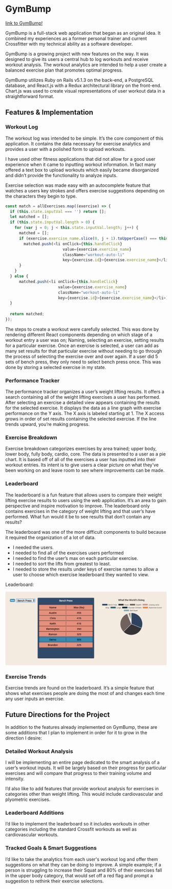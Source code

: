 # GymBump

[link to GymBump!](https://gymbump.herokuapp.com/#/)

GymBump is a full-stack web application that began as an original idea. It combined my experiences as a former personal trainer and current Crossfitter with my technical ability as a software developer.

GymBump is a growing project with new features on the way. It was designed to give its users a central hub to log workouts and receive workout analysis. The workout analytics are intended to help a user create a balanced exercise plan that promotes optimal progress.

GymBump utilizes Ruby on Rails v5.1.3 on the back-end, a PostgreSQL database, and React.js with a Redux architectural library on the front-end. Chart.js was used to create visual representations of user workout data in a straightforward format.

## Features & Implementation

### Workout Log

The workout log was intended to be simple. It’s the core component of this application. It contains the data necessary for exercise analytics and provides a user with a polished form to upload workouts.

I have used other fitness applications that did not allow for a good user experience when it came to inputting workout information. In fact many offered a text box to upload workouts which easily became disorganized and didn’t provide the functionality to analyze inputs.

Exercise selection was made easy with an autocomplete feature that watches a users key strokes and offers exercise suggestions depending on the characters they begin to type.

```javascript
const match = allExercises.map((exercise) => {
  if (this.state.inputVal === '') return [];
  let matched = [];
  if (this.state.inputVal.length > 0) {
    for (var j = 0; j < this.state.inputVal.length; j++) {
      matched = [];
      if (exercise.exercise_name.slice(0, j + 1).toUpperCase() === this.state.inputVal.slice(0, j + 1).toUpperCase()) {
        matched.push(<li onClick={this.handleClick}
                         value={exercise.exercise_name}
                         className="workout-auto-li"
                         key={exercise.id}>{exercise.exercise_name}</li>);
      }
    }
  } else {
      matched.push(<li onClick={this.handleClick}
                       value={exercise.exercise_name}
                       className="workout-auto-li"
                       key={exercise.id}>{exercise.exercise_name}</li>)
  }

  return matched;
});

```

The steps to create a workout were carefully selected. This was done by rendering different React components depending on which stage of a workout entry a user was on; Naming, selecting an exercise, setting results for a particular exercise.
Once an exercise is selected, a user can add as many set results for that particular exercise without needing to go through the process of selecting the exercise over and over again. If a user did 5 sets of bench press, they only need to select bench press once. This was done by storing a selected exercise in my state.

### Performance Tracker

The performance tracker organizes a user’s weight lifting results. It offers a search containing all of the weight lifting exercises a user has performed. After selecting an exercise a detailed view appears containing the results for the selected exercise. It displays the data as a line graph with exercise performance on the Y axis. The X axis is labeled starting at 1. The X access grows in order of set results containing the selected exercise. If the line trends upward, you’re making progress.  

### Exercise Breakdown

Exercise breakdown categorizes exercises by area trained; upper body, lower body, fully body, cardio, core. The data is presented to a user as a pie chart. It is based off of all of the exercises a user has inputted into their workout entries. Its intent is to give users a clear picture on what they’ve been working on and leave room to see where improvements can be made.

### Leaderboard

The leaderboard is a fun feature that allows users to compare their weight lifting exercise results to users using the web application. It’s an area to gain perspective and inspire motivation to improve. The leaderboard only contains exercises in the category of weight lifting and that user’s have performed. What fun would it be to see results that don’t contain any results?

The leaderboard was one of the more difficult components to build because it required the organization of a lot of data.

* I needed the users.
* I needed to find all of the exercises users performed
* I needed to find the user’s max on each particular exercise.
* I needed to sort the lifts from greatest to least.
* I needed to store the results under keys of exercise names to allow a user to choose which exercise leaderboard they wanted to view.

Leaderboard:

![Image of Leaderboard](./app/assets/images/screenshot.png)

### Exercise Trends

Exercise trends are found on the leaderboard. It’s a simple feature that shows what exercises people are doing the most of and changes each time any user inputs an exercise.

## Future Directions for the Project

In addition to the features already implemented on GymBump, these are some additions that I plan to implement in order for it to grow in the direction I desire:

### Detailed Workout Analysis

I will be implementing an entire page dedicated to the smart analysis of a user’s workout inputs. It will be largely based on their progress for particular exercises and will compare that progress to their training volume and intensity.

I’d also like to add features that provide workout analysis for exercises in categories other than weight lifting. This would include cardiovascular and plyometric exercises.

### Leaderboard Additions

I’d like to implement the leaderboard so it includes workouts in other categories including the standard Crossfit workouts as well as cardiovascular workouts.

### Tracked Goals & Smart Suggestions

I’d like to take the analytics from each user's workout log and offer them suggestions on what they can be doing to improve. A simple example; if a person is struggling to increase their Squat and 80% of their exercises fall in the upper body category, that would set off a red flag and prompt a suggestion to rethink their exercise selections.
